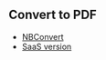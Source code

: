 ## Convert to PDF

- [NBConvert](https://github.com/jupyter/nbconvert/)
- [SaaS version](https://www.convert.ploomber.io/)

